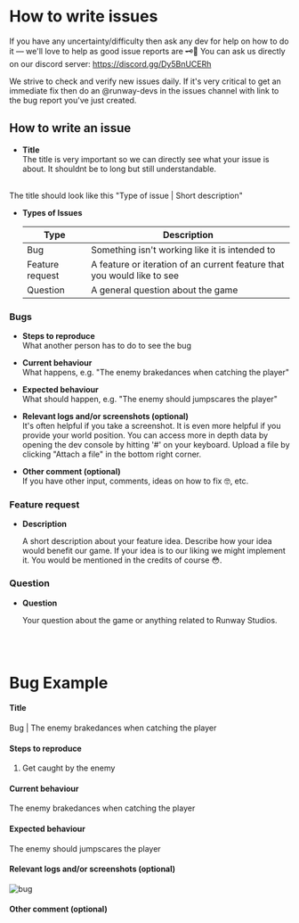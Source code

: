 # How to write issues
If you have any uncertainty/difficulty then ask any dev for help on how to do it — we'll love to help as good issue reports are 🗝🔑
You can ask us directly on our discord server: https://discord.gg/Dy5BnUCERh

We strive to check and verify new issues daily. If it's very critical to get an immediate fix then do an @runway-devs in the issues channel with link to the bug report you've just created.

## How to write an issue
- **Title**  
The title is very important so we can directly see what your issue is about. It shouldnt be to long but still understandable.
<br> 
The title should look like this  "Type of issue | Short description"

- **Types of Issues**

    | Type | Description |
    | ----------- | ----------- |
    | Bug | Something isn't working like it is intended to |
    | Feature request | A feature or iteration of an current feature that you would like to see |
    | Question | A general question about the game |


### Bugs
- **Steps to reproduce**  
What another person has to do to see the bug

- **Current behaviour**  
What happens, e.g. "The enemy brakedances when catching the player"

- **Expected behaviour**  
What should happen, e.g. "The enemy should jumpscares the player"

- **Relevant logs and/or screenshots (optional)**  
It's often helpful if you take a screenshot. It is even more helpful if you provide your world position. You can access more in depth data by opening the dev console by hitting '#' on your keyboard.
Upload a file by clicking "Attach a file" in the bottom right corner.

- **Other comment (optional)**  
If you have other input, comments, ideas on how to fix 🤓, etc.


### Feature request
- **Description**

    A short description about your feature idea. Describe how your idea would benefit our game. If your idea is to our liking we might implement it. You would be mentioned in the credits of course 😳.

### Question
- **Question** 

    Your question about the game or anything related to Runway Studios.


<br><br>
# Bug Example

#### Title
Bug | The enemy brakedances when catching the player 

#### Steps to reproduce 
1. Get caught by the enemy


#### Current behaviour 
The enemy brakedances when catching the player

#### Expected behaviour 
The enemy should jumpscares the player

#### Relevant logs and/or screenshots (optional)
![bug](img)

#### Other comment (optional)
